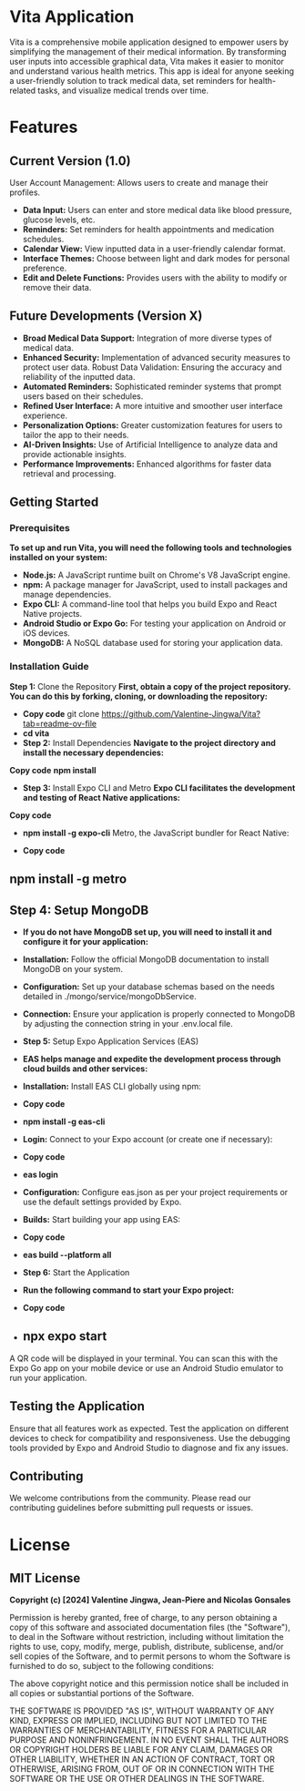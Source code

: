 # Vita Application
Vita is a comprehensive mobile application designed to empower users by simplifying the management of their medical information. By transforming user inputs into accessible graphical data, Vita makes it easier to monitor and understand various health metrics. This app is ideal for anyone seeking a user-friendly solution to track medical data, set reminders for health-related tasks, and visualize medical trends over time.

# Features
## Current Version (1.0)
User Account Management: Allows users to create and manage their profiles.
- **Data Input:** Users can enter and store medical data like blood pressure, glucose levels, etc.
- **Reminders:** Set reminders for health appointments and medication schedules.
- **Calendar View:** View inputted data in a user-friendly calendar format.
- **Interface Themes:** Choose between light and dark modes for personal preference.
- **Edit and Delete Functions:** Provides users with the ability to modify or remove their data.
## Future Developments (Version X)
- **Broad Medical Data Support:** Integration of more diverse types of medical data.
- **Enhanced Security:** Implementation of advanced security measures to protect user data.
Robust Data Validation: Ensuring the accuracy and reliability of the inputted data.
- **Automated Reminders:** Sophisticated reminder systems that prompt users based on their schedules.
- **Refined User Interface:** A more intuitive and smoother user interface experience.
- **Personalization Options:** Greater customization features for users to tailor the app to their needs.
- **AI-Driven Insights:** Use of Artificial Intelligence to analyze data and provide actionable insights.
- **Performance Improvements:** Enhanced algorithms for faster data retrieval and processing.
## Getting Started
### Prerequisites
__To set up and run Vita, you will need the following tools and technologies installed on your system:__

- **Node.js:** A JavaScript runtime built on Chrome's V8 JavaScript engine.
- **npm:** A package manager for JavaScript, used to install packages and manage dependencies.
- **Expo CLI:** A command-line tool that helps you build Expo and React Native projects.
- **Android Studio or Expo Go:** For testing your application on Android or iOS devices.
- **MongoDB:** A NoSQL database used for storing your application data.
### Installation Guide
**Step 1:** Clone the Repository
__First, obtain a copy of the project repository. You can do this by forking, cloning, or downloading the repository:__

- **Copy code**
git clone  https://github.com/Valentine-Jingwa/Vita?tab=readme-ov-file
- **cd vita**
- **Step 2:** Install Dependencies
__Navigate to the project directory and install the necessary dependencies:__

__Copy code__
__npm install__
- **Step 3:** Install Expo CLI and Metro
__Expo CLI facilitates the development and testing of React Native applications:__

**Copy code**
- **npm install -g expo-cli**
Metro, the JavaScript bundler for React Native:

- **Copy code**
## **npm install -g metro**
## **Step 4: Setup MongoDB**
- **If you do not have MongoDB set up, you will need to install it and configure it for your application:**

- **Installation:** Follow the official MongoDB documentation to install MongoDB on your system.
- **Configuration:** Set up your database schemas based on the needs detailed in ./mongo/service/mongoDbService.
- **Connection:** Ensure your application is properly connected to MongoDB by adjusting the connection string in your .env.local file.
- **Step 5:** Setup Expo Application Services (EAS)
- **EAS helps manage and expedite the development process through cloud builds and other services:**

- **Installation:** Install EAS CLI globally using npm:

- **Copy code**
- **npm install -g eas-cli**
- **Login:** Connect to your Expo account (or create one if necessary):

- **Copy code**
- **eas login**
- **Configuration:** Configure eas.json as per your project requirements or use the default settings provided by Expo.
- **Builds:** Start building your app using EAS:

- **Copy code**
- **eas build --platform all**
- **Step 6:** Start the Application
- **Run the following command to start your Expo project:**


- **Copy code**
- ## **npx expo start**
A QR code will be displayed in your terminal. You can scan this with the Expo Go app on your mobile device or use an Android Studio emulator to run your application.

## Testing the Application
Ensure that all features work as expected. Test the application on different devices to check for compatibility and responsiveness. Use the debugging tools provided by Expo and Android Studio to diagnose and fix any issues.

## Contributing
We welcome contributions from the community. Please read our contributing guidelines before submitting pull requests or issues.

# License
## MIT License

**Copyright (c) [2024] Valentine Jingwa, Jean-Piere and Nicolas Gonsales**

Permission is hereby granted, free of charge, to any person obtaining a copy
of this software and associated documentation files (the "Software"), to deal
in the Software without restriction, including without limitation the rights
to use, copy, modify, merge, publish, distribute, sublicense, and/or sell
copies of the Software, and to permit persons to whom the Software is
furnished to do so, subject to the following conditions:

The above copyright notice and this permission notice shall be included in all
copies or substantial portions of the Software.

THE SOFTWARE IS PROVIDED "AS IS", WITHOUT WARRANTY OF ANY KIND, EXPRESS OR
IMPLIED, INCLUDING BUT NOT LIMITED TO THE WARRANTIES OF MERCHANTABILITY,
FITNESS FOR A PARTICULAR PURPOSE AND NONINFRINGEMENT. IN NO EVENT SHALL THE
AUTHORS OR COPYRIGHT HOLDERS BE LIABLE FOR ANY CLAIM, DAMAGES OR OTHER
LIABILITY, WHETHER IN AN ACTION OF CONTRACT, TORT OR OTHERWISE, ARISING FROM,
OUT OF OR IN CONNECTION WITH THE SOFTWARE OR THE USE OR OTHER DEALINGS IN THE
SOFTWARE.
